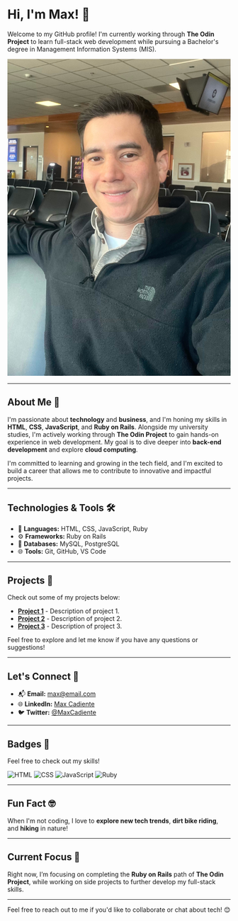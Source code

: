 # Hi, I'm Max! 👋

Welcome to my GitHub profile! I'm currently working through **The Odin Project** to learn full-stack web development while pursuing a Bachelor's degree in Management Information Systems (MIS).

![Profile Picture](https://github.com/MaxCadiente/MaxCadiente/raw/main/IMG_0164.JPG)

---

## About Me 🚀

I'm passionate about **technology** and **business**, and I'm honing my skills in **HTML**, **CSS**, **JavaScript**, and **Ruby on Rails**. Alongside my university studies, I'm actively working through **The Odin Project** to gain hands-on experience in web development. My goal is to dive deeper into **back-end development** and explore **cloud computing**.

I'm committed to learning and growing in the tech field, and I'm excited to build a career that allows me to contribute to innovative and impactful projects.

---

## Technologies & Tools 🛠️

- 🔧 **Languages:** HTML, CSS, JavaScript, Ruby
- ⚙️ **Frameworks:** Ruby on Rails
- 💾 **Databases:** MySQL, PostgreSQL
- 🌐 **Tools:** Git, GitHub, VS Code

---

## Projects 📂

Check out some of my projects below:

- **[Project 1](https://github.com/MaxCadiente/project1)** - Description of project 1.
- **[Project 2](https://github.com/MaxCadiente/project2)** - Description of project 2.
- **[Project 3](https://github.com/MaxCadiente/project3)** - Description of project 3.

Feel free to explore and let me know if you have any questions or suggestions! 

---

## Let's Connect 🔗

- 📬 **Email:** [max@email.com](mailto:max@email.com)
- 🌐 **LinkedIn:** [Max Cadiente](https://www.linkedin.com/in/maxcadiente)
- 🐦 **Twitter:** [@MaxCadiente](https://twitter.com/MaxCadiente)

---

## Badges 🎉

Feel free to check out my skills!

![HTML](https://img.shields.io/badge/HTML-5-orange)
![CSS](https://img.shields.io/badge/CSS-3-blue)
![JavaScript](https://img.shields.io/badge/JavaScript-ES6-yellow)
![Ruby](https://img.shields.io/badge/Ruby-2.7-red)

---

## Fun Fact 🤓

When I'm not coding, I love to **explore new tech trends**, **dirt bike riding**, and **hiking** in nature!

---

## Current Focus 🔭

Right now, I’m focusing on completing the **Ruby on Rails** path of **The Odin Project**, while working on side projects to further develop my full-stack skills.

---

Feel free to reach out to me if you'd like to collaborate or chat about tech! 😊
